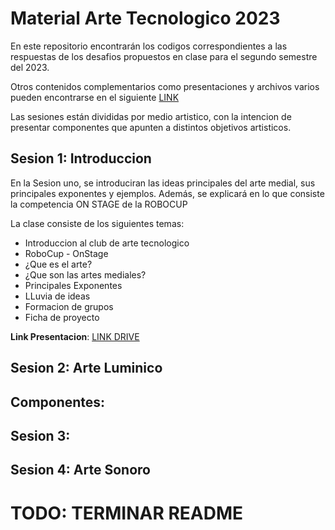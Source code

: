 # Material Arte Tecnologico 2023

En este repositorio encontrarán los codigos correspondientes a las respuestas de los desafios propuestos en clase para el segundo semestre del 2023.

Otros contenidos complementarios como presentaciones y archivos varios pueden encontrarse en el siguiente [LINK](https://drive.google.com/drive/folders/1Tn7V2JQ0QPvpc4EZ5BK7eQtjyOt47Y34?usp=drive_link)

Las sesiones están divididas por medio artistico, con la intencion de presentar componentes que apunten a distintos objetivos artisticos.

## Sesion 1: Introduccion

En la Sesion uno, se introduciran las ideas principales del arte medial, sus principales exponentes y ejemplos. Además, se explicará en lo que consiste la competencia ON STAGE de la ROBOCUP

La clase consiste de los siguientes temas:
- Introduccion al club de arte tecnologico
- RoboCup - OnStage
- ¿Que es el arte?
- ¿Que son las artes mediales?
- Principales Exponentes
- LLuvia de ideas
- Formacion de grupos
- Ficha de proyecto

**Link Presentacion**: [LINK DRIVE](https://docs.google.com/presentation/d/1EviYbPaaKb9tqKLpUtJP-oxA1Q4d3Op3gEAHCVnIopA/edit?usp=sharing)

## Sesion 2: Arte Luminico

Componentes:
- 

## Sesion 3: 

## Sesion 4: Arte Sonoro

# TODO: TERMINAR README
